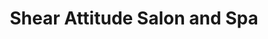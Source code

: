 ---
title: "Shear Attitude Salon and Spa"
url: /fort-myers/shear-attitude-salon-and-spa/
shop: Friseur
---